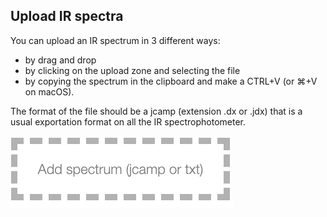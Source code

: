 ## Upload IR spectra

You can upload an IR spectrum in 3 different ways:

- by drag and drop
- by clicking on the upload zone and selecting the file
- by copying the spectrum in the clipboard and make a CTRL+V (or ⌘+V on macOS).

The format of the file should be a jcamp (extension .dx or .jdx) that is a usual
exportation format on all the IR spectrophotometer.

![Upload](upload.png)
